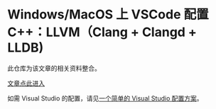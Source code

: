 # Windows/MacOS 上 VSCode 配置 C++：LLVM（Clang + Clangd + LLDB)

此仓库为该文章的相关资料整合。

[文章点此进入](https://windowsmacos-vscode-c-llvm-clang-clangd-lldb.readthedocs.io/)

如需 Visual Studio 的配置，请见[一个简单的 Visual Studio 配置方案](https://windowsmacos-vscode-c-llvm-clang-clangd-lldb.readthedocs.io/others/visual_studio.html#)。
